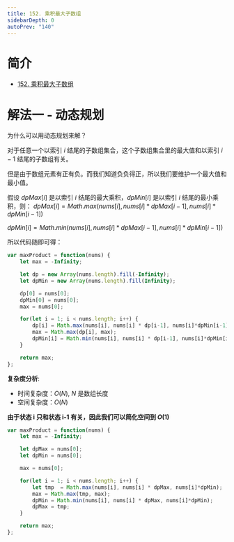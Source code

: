 ```yaml
---
title: 152. 乘积最大子数组
sidebarDepth: 0
autoPrev: "140"
---
```


# 简介
- [152. 乘积最大子数组](https://leetcode-cn.com/problems/maximum-product-subarray/)

# 解法一 - 动态规划
为什么可以用动态规划来解？

对于任意一个以索引 $i$ 结尾的子数组集合，这个子数组集合里的最大值和以索引 $i-1$ 结尾的子数组有关。

但是由于数组元素有正有负。而我们知道负负得正，所以我们要维护一个最大值和最小值。

假设 $dpMax[i]$ 是以索引 $i$ 结尾的最大乘积，$dpMin[i]$ 是以索引 $i$ 结尾的最小乘积，则：
$dpMax[i] = Math.max(nums[i], nums[i] * dpMax[i-1], nums[i] * dpMin[i-1])$

$dpMin[i] = Math.min(nums[i], nums[i] * dpMax[i-1], nums[i] * dpMin[i-1])$

所以代码随即可得：
```javascript
var maxProduct = function(nums) {
    let max = -Infinity;

    let dp = new Array(nums.length).fill(-Infinity);
    let dpMin = new Array(nums.length).fill(Infinity);

    dp[0] = nums[0];
    dpMin[0] = nums[0];
    max = nums[0];

    for(let i = 1; i < nums.length; i++) {
        dp[i] = Math.max(nums[i], nums[i] * dp[i-1], nums[i]*dpMin[i-1]);
        max = Math.max(dp[i], max);
        dpMin[i] = Math.min(nums[i], nums[i] * dp[i-1], nums[i]*dpMin[i-1]);
    }

    return max;
};
```
**复杂度分析**:
- 时间复杂度：$O(N)$, $N$ 是数组长度
- 空间复杂度：$O(N)$

**由于状态 i 只和状态 i-1 有关，因此我们可以简化空间到 $O(1)$**

```javascript
var maxProduct = function(nums) {
    let max = -Infinity;

    let dpMax = nums[0];
    let dpMin = nums[0];

    max = nums[0];

    for(let i = 1; i < nums.length; i++) {
        let tmp  = Math.max(nums[i], nums[i] * dpMax, nums[i]*dpMin);
        max = Math.max(tmp, max);
        dpMin = Math.min(nums[i], nums[i] * dpMax, nums[i]*dpMin);
        dpMax = tmp;
    }

    return max;
};
```